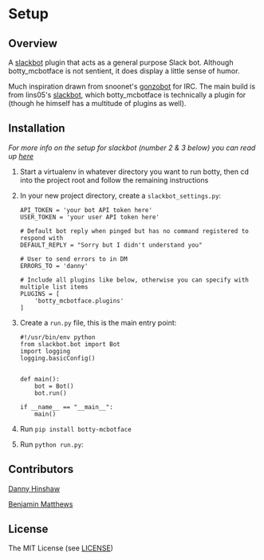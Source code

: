 # Setup

## Overview

A [slackbot](https://github.com/lins05/slackbot) plugin that acts as a general purpose Slack bot.
Although botty_mcbotface is not sentient, it does display a little sense of humor.

Much inspiration drawn from snoonet's [gonzobot](https://github.com/snoonetIRC/CloudBot) for IRC.
The main build is from lins05's [slackbot](https://github.com/lins05/slackbot), which botty_mcbotface
is technically a plugin for (though he himself has a multitude of plugins as well).

## Installation
*For more info on the setup for slackbot (number 2 & 3 below) you can read up [here](https://github.com/lins05/slackbot)*

1. Start a virtualenv in whatever directory you want to run botty,
    then cd into the project root and follow the remaining instructions

2. In your new project directory, create a `slackbot_settings.py`:
    ```
    API_TOKEN = 'your bot API token here'
    USER_TOKEN = 'your user API token here'

    # Default bot reply when pinged but has no command registered to respond with
    DEFAULT_REPLY = "Sorry but I didn't understand you"

    # User to send errors to in DM
    ERRORS_TO = 'danny'

    # Include all plugins like below, otherwise you can specify with multiple list items
    PLUGINS = [
        'botty_mcbotface.plugins'
    ]
    ```

3. Create a `run.py` file, this is the main entry point:
    ```
    #!/usr/bin/env python
    from slackbot.bot import Bot
    import logging
    logging.basicConfig()


    def main():
        bot = Bot()
        bot.run()

    if __name__ == "__main__":
        main()
    ```

4. Run `pip install botty-mcbotface`

5. Run `python run.py`:


## Contributors

[Danny Hinshaw](https://github.com/DannyHinshaw)

[Benjamin Matthews](https://github.com/bmatt468)

## License

The MIT License (see [LICENSE](LICENSE))

